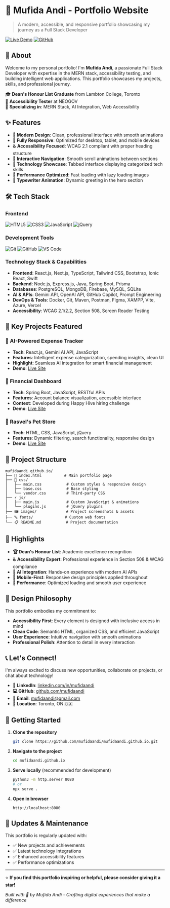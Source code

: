 # 🌟 Mufida Andi - Portfolio Website

> A modern, accessible, and responsive portfolio showcasing my journey as a Full Stack Developer

[![Live Demo](https://img.shields.io/badge/Live-Demo-brightgreen?style=for-the-badge)](https://mufidaandi.github.io)
[![GitHub](https://img.shields.io/badge/GitHub-Repository-blue?style=for-the-badge&logo=github)](https://github.com/mufidaandi/mufidaandi.github.io)

## 👋 About

Welcome to my personal portfolio! I'm **Mufida Andi**, a passionate Full Stack Developer with expertise in the MERN stack, accessibility testing, and building intelligent web applications. This portfolio showcases my projects, skills, and professional journey.

🎓 **Dean's Honour List Graduate** from Lambton College, Toronto  
🏢 **Accessibility Tester** at NEOGOV  
🚀 **Specializing in**: MERN Stack, AI Integration, Web Accessibility

## ✨ Features

- **🎨 Modern Design**: Clean, professional interface with smooth animations
- **📱 Fully Responsive**: Optimized for desktop, tablet, and mobile devices
- **♿ Accessibility Focused**: WCAG 2.1 compliant with proper heading structure
- **🎯 Interactive Navigation**: Smooth scroll animations between sections
- **🔧 Technology Showcase**: Tabbed interface displaying categorized tech skills
- **🚀 Performance Optimized**: Fast loading with lazy loading images
- **🎪 Typewriter Animation**: Dynamic greeting in the hero section

## 🛠️ Tech Stack

### Frontend
![HTML5](https://img.shields.io/badge/HTML5-E34F26?style=flat-square&logo=html5&logoColor=white)
![CSS3](https://img.shields.io/badge/CSS3-1572B6?style=flat-square&logo=css3&logoColor=white)
![JavaScript](https://img.shields.io/badge/JavaScript-F7DF1E?style=flat-square&logo=javascript&logoColor=black)
![jQuery](https://img.shields.io/badge/jQuery-0769AD?style=flat-square&logo=jquery&logoColor=white)

### Development Tools
![Git](https://img.shields.io/badge/Git-F05032?style=flat-square&logo=git&logoColor=white)
![GitHub](https://img.shields.io/badge/GitHub-181717?style=flat-square&logo=github&logoColor=white)
![VS Code](https://img.shields.io/badge/VS%20Code-007ACC?style=flat-square&logo=visual-studio-code&logoColor=white)

### Technology Stack & Capabilities
- **Frontend**: React.js, Next.js, TypeScript, Tailwind CSS, Bootstrap, Ionic React, Swift
- **Backend**: Node.js, Express.js, Java, Spring Boot, Prisma
- **Databases**: PostgreSQL, MongoDB, Firebase, MySQL, SQLite
- **AI & APIs**: Gemini API, OpenAI API, GitHub Copilot, Prompt Engineering
- **DevOps & Tools**: Docker, Git, Maven, Postman, Figma, XAMPP, Vite, Azure, Vercel
- **Accessibility**: WCAG 2.1/2.2, Section 508, Screen Reader Testing

## 🚀 Key Projects Featured

### 🤖 AI-Powered Expense Tracker
- **Tech**: React.js, Gemini AI API, JavaScript
- **Features**: Intelligent expense categorization, spending insights, clean UI
- **Highlight**: Seamless AI integration for smart financial management
- **Demo**: [Live Site](https://ai-financial-dashboard.vercel.app/)

### 💼 Financial Dashboard
- **Tech**: Spring Boot, JavaScript, RESTful APIs
- **Features**: Account balance visualization, accessible interface
- **Context**: Developed during Happy Hive hiring challenge
- **Demo**: [Live Site](https://financial-dashboard-teamvikings.onrender.com/)

### 🐾 Rasvel's Pet Store
- **Tech**: HTML, CSS, JavaScript, jQuery
- **Features**: Dynamic filtering, search functionality, responsive design
- **Demo**: [Live Site](https://mufidaandi.github.io/rasvels-pet-store)

## 📂 Project Structure

```
mufidaandi.github.io/
├── 📄 index.html          # Main portfolio page
├── 🎨 css/
│   ├── main.css           # Custom styles & responsive design
│   ├── base.css           # Base styling
│   └── vendor.css         # Third-party CSS
├── ⚡ js/
│   ├── main.js            # Custom JavaScript & animations
│   └── plugins.js         # jQuery plugins
├── 🖼️ images/             # Project screenshots & assets
├── 🔤 fonts/              # Custom web fonts
└── 📋 README.md           # Project documentation
```

## 🌟 Highlights

- **🏆 Dean's Honour List**: Academic excellence recognition
- **♿ Accessibility Expert**: Professional experience in Section 508 & WCAG compliance
- **🤖 AI Integration**: Hands-on experience with modern AI APIs
- **📱 Mobile-First**: Responsive design principles applied throughout
- **🎯 Performance**: Optimized loading and smooth user experience

## 🎨 Design Philosophy

This portfolio embodies my commitment to:
- **Accessibility First**: Every element is designed with inclusive access in mind
- **Clean Code**: Semantic HTML, organized CSS, and efficient JavaScript
- **User Experience**: Intuitive navigation with smooth animations
- **Professional Polish**: Attention to detail in every interaction

## 📞 Let's Connect!

I'm always excited to discuss new opportunities, collaborate on projects, or chat about technology!

- **💼 LinkedIn**: [linkedin.com/in/mufidaandi](https://www.linkedin.com/in/mufidaandi/)
- **💻 GitHub**: [github.com/mufidaandi](https://github.com/mufidaandi)
- **📧 Email**: mufidaandi@gmail.com
- **📍 Location**: Toronto, ON 🇨🇦

## 🚀 Getting Started

1. **Clone the repository**
   ```bash
   git clone https://github.com/mufidaandi/mufidaandi.github.io.git
   ```

2. **Navigate to the project**
   ```bash
   cd mufidaandi.github.io
   ```

3. **Serve locally** (recommended for development)
   ```bash
   python3 -m http.server 8080
   # or
   npx serve .
   ```

4. **Open in browser**
   ```
   http://localhost:8080
   ```

## 🔄 Updates & Maintenance

This portfolio is regularly updated with:
- ✅ New projects and achievements
- ✅ Latest technology integrations
- ✅ Enhanced accessibility features
- ✅ Performance optimizations

---

⭐ **If you find this portfolio inspiring or helpful, please consider giving it a star!**

*Built with 💜 by Mufida Andi - Crafting digital experiences that make a difference*
